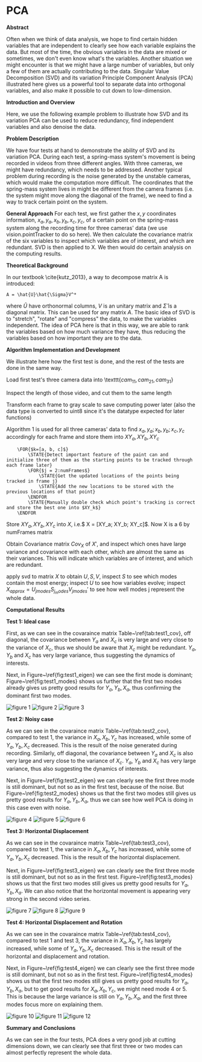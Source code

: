 # PCA

**Abstract**
    
Often when we think of data analysis, we hope to find certain hidden variables that are independent to clearly see how each variable explains the data. But most of the time, the obvious variables in the data are mixed or sometimes, we don't even know what's the variables. Another situation we might encounter is that we might have a large number of variables, but only a few of them are actually contributing to the data. Singular Value Decomposition (SVD) and its variation Principle Component Analysis (PCA) illustrated here gives us a powerful tool to separate data into orthogonal variables, and also make it possible to cut down to low-dimension.

**Introduction and Overview**

Here, we use the following example problem to illustrate how SVD and its variation PCA can be used to reduce redundancy, find independent variables and also denoise the data.

**Problem Description**

We have four tests at hand to demonstrate the ability of SVD and its variation PCA. During  each test, a spring-mass system's movement is being recorded in videos from three different angles. With three cameras, we might have redundancy, which needs to be addressed. Another typical problem during recording is the noise generated by the unstable cameras, which would make the computation more difficult. The coordinates that the spring-mass system lives in might be different from the camera frames (i.e. the system might move along the diagonal of the frame),  we need to find a way to track certain point on the system.

**General Approach**
For each test, we first gather the $x, y$ coordinates information, $x_a, y_a, x_b, y_b, x_c, y_c$, of a certain point on the spring-mass system along the recording time for three cameras' data (we use vision.pointTracker to do so here). We then calculate the covariance matrix of the six variables to inspect which variables are of interest, and which are redundant. SVD is then applied to X. We then would do certain analysis on the computing results.

**Theoretical Background**

In our textbook \cite{kutz_2013}, a way to decompose matrix A is introduced:

    A = \hat{U}\hat{\Sigma}V^*

where $\hat{U}$ have orthonormal columns, $V$ is an unitary matrix and $\hat{\Sigma}$ is a diagonal matrix. This can be used for any matrix $A$. The basic idea of SVD is to "stretch", "rotate" and "compress" the data, to make the variables independent. The idea of PCA here is that in this way, we are able to rank the variables based on how much variance they have, thus reducing the variables based on how important they are to the data.

**Algorithm Implementation and Development**

We illustrate here how the first test is done, and the rest of the tests are done in the same way.

Load first test's three camera data into \texttt{$cam_{11}, cam_{21}, cam_{31}$}

Inspect the length of those video, and cut them to the same length

Transform each frame to gray scale to save computing power later (also the data type is converted to uint8 since it's the datatype expected for later functions)

Algorithm 1 is used for all three cameras' data to find $x_a,y_a; x_b, y_b; x_c, y_c$ accordingly for each frame and store them into $XY_a, XY_b, XY_c$
    

        \FOR{$k=[a, b, c]$}
            \STATE{Detect important feature of the paint can and initialize three of them as the starting points to be tracked through each frame later}
            \FOR{$j = 2:numFrames$}
                \STATE{Get the updated locations of the points being tracked in frame j}
                \STATE{Add the new locations to be stored with the previous locations of that point}
            \ENDFOR
            \STATE{Manually double check which point's tracking is correct and store the best one into $XY_k$}
        \ENDFOR
    
Store $XY_a, XY_b, XY_c$ into $X$, i.e.$ X = [XY_a; XY_b; XY_c]$. Now X is a 6 by numFrames matrix

Obtain Covariance matrix $Cov_X$ of $X'$, and inspect which ones have large variance and covariance with each other, which are almost the same as their variances. This will indicate which variables are of interest, and which are redundant.

apply svd to matrix $X$ to obtain $U, S, V$, inspect $S$ to see which modes contain the most energy; inspect $U$ to see how variables evolve; inspect $X_{approx} = U_{j modes}S_{j_modes}V_{j modes}'$ to see how well modes j represent the whole data.

**Computational Results**

**Test 1: Ideal case**

First, as we can see in the covaraince matrix Table~\ref{tab:test1_cov}, off diagonal, the covariance between $Y_a$ and $X_c$ is very large and very close to the variance of $X_c$, thus we should be aware that $X_c$ might be redundant. $Y_a$, $Y_b$ and $X_c$ has very large variance, thus suggesting the dynamics of interests.

Next, in Figure~\ref{fig:test1_eigen} we can see the first mode is dominant; Figure~\ref{fig:test1_modes} shows us further that the first two modes already gives us pretty good results for $Y_a, Y_b, X_a$, thus confirming the dominant first two modes.


![figure 1](https://github.com/EchoRLiu/PCA/blob/master/test1_U.jpg)
![figure 2](https://github.com/EchoRLiu/PCA/blob/master/test1_eigen.jpg)
![figure 3](https://github.com/EchoRLiu/PCA/blob/master/test1_modes.jpg)

**Test 2: Noisy case**

As we can see in the covaraince matrix Table~\ref{tab:test2_cov}, compared to test 1, the variance in $X_a, X_b, Y_c$ has increased, while some of $Y_a, Y_b, X_c$ decreased. This is the result of the noise generated during recording. Similarly, off diagonal, the covariance between $Y_a$ and $X_c$ is also very large and very close to the variance of $X_c$. $Y_a$, $Y_b$ and $X_c$ has very large variance, thus also suggesting the dynamics of interests.

Next, in Figure~\ref{fig:test2_eigen} we can clearly see the first three mode is still dominant, but not so as in the first test, because of the noise. But Figure~\ref{fig:test2_modes} shows us that the first two modes still gives us pretty good results for $Y_a, Y_b, X_a$, thus we can see how well PCA is doing in this case even with noise.

![figure 4](https://github.com/EchoRLiu/PCA/blob/master/test2_U.jpg)
![figure 5](https://github.com/EchoRLiu/PCA/blob/master/test2_eigen.jpg)
![figure 6](https://github.com/EchoRLiu/PCA/blob/master/test2_modes.jpg)

**Test 3: Horizontal Displacement**

As we can see in the covaraince matrix Table~\ref{tab:test3_cov}, compared to test 1, the variance in $X_a, X_b, Y_c$ has increased, while some of $Y_a, Y_b, X_c$ decreased. This is the result of the horizontal displacement.

Next, in Figure~\ref{fig:test3_eigen} we can clearly see the first three mode is still dominant, but not so as in the first test. Figure~\ref{fig:test3_modes} shows us that the first two modes still gives us pretty good results for $Y_a, Y_b, X_a$. We can also notice that the horizontal movement is appearing very strong in the second video series.


![figure 7](https://github.com/EchoRLiu/PCA/blob/master/test3_U.jpg)
![figure 8](https://github.com/EchoRLiu/PCA/blob/master/test3_eigen.jpg)
![figure 9](https://github.com/EchoRLiu/PCA/blob/master/test3_modes.jpg)

**Test 4: Horizontal Displacement and Rotation**

As we can see in the covaraince matrix Table~\ref{tab:test4_cov}, compared to test 1 and test 3, the variance in $X_a, X_b, Y_c$ has largely increased, while some of $Y_a, Y_b, X_c$ decreased. This is the result of the horizontal and displacement and rotation.

Next, in Figure~\ref{fig:test4_eigen} we can clearly see the first three mode is still dominant, but not so as in the first test. Figure~\ref{fig:test4_modes} shows us that the first two modes still gives us pretty good results for $Y_a, Y_b, X_a$, but to get good results for $X_a, X_b, Y_c$, we might need mode 4 or 5. This is because the large variance is still on $Y_a, Y_b, X_a$, and the first three modes focus more on explaining them.

![figure 10](https://github.com/EchoRLiu/PCA/blob/master/test4_U.jpg)
![figure 11](https://github.com/EchoRLiu/PCA/blob/master/test4_eigen.jpg)
![figure 12](https://github.com/EchoRLiu/PCA/blob/master/test4_modes.jpg)

**Summary and Conclusions**

As we can see in the four tests, PCA does a very good job at cutting dimensions down, we can clearly see that first three or two modes can almost perfectly represent the whole data.

